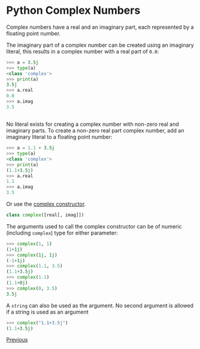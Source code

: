 # Python Complex Numbers

Complex numbers have a real and an imaginary part, each represented by a floating point number.

The imaginary part of a complex number can be created using an imaginary literal, this results in a complex number with a real part of `0.0`:

```python
>>> a = 3.5j
>>> type(a)
<class 'complex'>
>>> print(a)
3.5j
>>> a.real
0.0
>>> a.imag
3.5
```

##  

No literal exists for creating a complex number with non-zero real and imaginary parts. To create a non-zero real part complex number, add an imaginary literal to a floating point number:

```python
>>> a = 1.1 + 3.5j
>>> type(a)
<class 'complex'>
>>> print(a)
(1.1+3.5j)
>>> a.real
1.1
>>> a.imag
3.5
```

Or use the [complex constructor](https://docs.python.org/3/library/functions.html#complex).

```python
class complex([real[, imag]])
```

The arguments used to call the complex constructor can be of numeric (including `complex`) type for either parameter:

```python
>>> complex(1, 1)
(1+1j)
>>> complex(1j, 1j)
(-1+1j)
>>> complex(1.1, 3.5)
(1.1+3.5j)
>>> complex(1.1)
(1.1+0j)
>>> complex(0, 3.5)
3.5j
```

A `string` can also be used as the argument. No second argument is allowed if a string is used as an argument

```python
>>> complex("1.1+3.5j")
(1.1+3.5j)
```

[Previous](Python-Basics.md)

